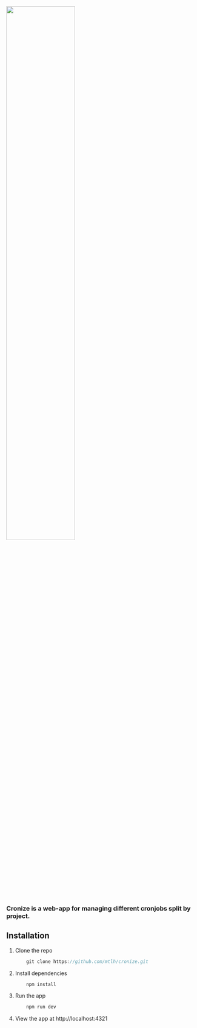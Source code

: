 <img width="60%" src="https://user-images.githubusercontent.com/10922372/210187681-e7a5b4f0-a8c8-4e3f-b1c4-c2e2f1a0b5c7.png">

### Cronize is a web-app for managing different cronjobs split by project.

## Installation

1.  Clone the repo

    ```ts
        git clone https://github.com/mtlh/cronize.git
    ```

2.  Install dependencies

    ```ts
        npm install
    ```

3.  Run the app

    ```ts
        npm run dev
    ```

4.  View the app at http://localhost:4321